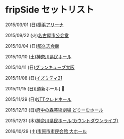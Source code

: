 # fripSide セットリスト

2015/03/01 (日)[横浜アリーナ](https://github.com/nomjolno/fS_setlist/blob/master/Yokohma-ARENA.md#20150301-日)

2015/09/22 (火)[名古屋市公会堂](https://github.com/nomjolno/fS_setlist/blob/master/nagoya.md#20150922-火)

2015/10/04 (日)[都久志会館](https://github.com/nomjolno/fS_setlist/blob/master/hukuoka.md#都久志会館-福岡県------20151004-日)

2015/10/10 (土)[神奈川県民ホール](https://github.com/nomjolno/fS_setlist/blob/master/kanagawa.md#20151010-土)

2015/10/11 (日)[グランキューブ大阪](https://github.com/nomjolno/fS_setlist/blob/master/osaka.md#20151011-日)

2015/11/08 (日)[イズミティ21](https://github.com/nomjolno/fS_setlist/blob/master/miyagi.md#20151108-日)

2015/11/15 (日)[道新ホール] :no_good:

2015/11/29 (日)[NTTクレドホール](https://github.com/nomjolno/fS_setlist/blob/master/hiroshima.md#20151129-日)

2015/12/13 (日)[府中の森芸術劇場 どりーむホール](https://github.com/nomjolno/fS_setlist/blob/master/tokyo.md#20151213-日)

2015/12/31 (木)[神奈川県民ホール(カウントダウンライブ)](https://github.com/nomjolno/fS_setlist/blob/master/countdown15-16.md#20151231-木)

2016/10/29 (土)[市原市市民会館 大ホール](https://github.com/nomjolno/fS_setlist/blob/master/2017_chiba.md#concert-tour-2016-2017--infinite-synthesis-3-)
